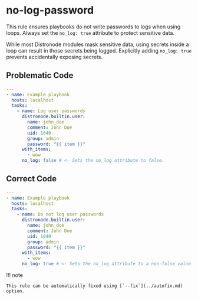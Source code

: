 # no-log-password

This rule ensures playbooks do not write passwords to logs when using loops.
Always set the `no_log: true` attribute to protect sensitive data.

While most Distronode modules mask sensitive data, using secrets inside a loop
can result in those secrets being logged. Explicitly adding `no_log: true`
prevents accidentally exposing secrets.

## Problematic Code

```yaml
---
- name: Example playbook
  hosts: localhost
  tasks:
    - name: Log user passwords
      distronode.builtin.user:
        name: john_doe
        comment: John Doe
        uid: 1040
        group: admin
        password: "{{ item }}"
      with_items:
        - wow
      no_log: false # <- Sets the no_log attribute to false.
```

## Correct Code

```yaml
---
- name: Example playbook
  hosts: localhost
  tasks:
    - name: Do not log user passwords
      distronode.builtin.user:
        name: john_doe
        comment: John Doe
        uid: 1040
        group: admin
        password: "{{ item }}"
      with_items:
        - wow
      no_log: true # <- Sets the no_log attribute to a non-false value.
```

!!! note

    This rule can be automatically fixed using [`--fix`](../autofix.md) option.
